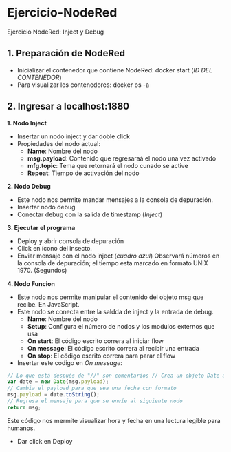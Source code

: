 # Ejercicio-NodeRed
Ejercicio NodeRed: Inject y Debug 

## 1. Preparación de NodeRed
- Inicializar el contenedor que contiene NodeRed:
docker start (_ID DEL CONTENEDOR_)
- Para visualizar los contenedores:
docker ps -a

 ## 2. Ingresar a localhost:1880
    
__1. Nodo Inject__
- Insertar un nodo inject y dar doble click
- Propiedades del nodo actual:
    - __Name__: Nombre del nodo 
    - __msg.payload__: Contenido que regresaraá el nodo una vez activado
    - __mfg.topic__: Tema que retornará el nodo cunado se active
    - __Repeat__: Tiempo de activación del nodo

__2. Nodo Debug__
- Este nodo nos permite mandar mensajes a la consola de depuración.
- Insertar nodo debug
- Conectar debug con la salida de timestamp (_Inject_)

__3. Ejecutar el programa__
- Deploy y abrir consola de depuración
- Click en ícono del insecto.
- Enviar mensaje con el nodo inject (_cuadro azul_)
Observará números en la consola de depuración; el tiempo esta marcado en formato UNIX 1970. (Segundos) 

__4. Nodo Funcion__
- Este nodo nos permite manipular el contenido del objeto msg que recibe. En JavaScript.
- Este nodo se conecta entre la saldda de inject y la entrada de debug.
    - __Name__: Nombre del nodo
    - __Setup__: Configura el número de nodos y los modulos externos que usa
    - __On start__: El código escrito correra al iniciar flow
    - __On message__: El código escrito correra al recibir una entrada
    - __On stop__: El código escrito correra para parar el flow
- Insertar este codigo en _On message_:

```javascript
// Lo que está después de "//" son comentarios // Crea un objeto Date a partir del msg.payload enviado por timestamp 
var date = new Date(msg.payload);
// Cambia el payload para que sea una fecha con formato 
msg.payload = date.toString(); 
// Regresa el mensaje para que se envíe al siguiente nodo 
return msg; 
```
Este código nos mermite visualizar hora y fecha en una lectura legible para humanos.
- Dar click en Deploy
